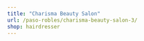 ```yaml
---
title: "Charisma Beauty Salon"
url: /paso-robles/charisma-beauty-salon-3/
shop: hairdresser
---
```

